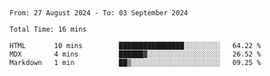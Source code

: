 <!--START_SECTION:waka-->

```txt
From: 27 August 2024 - To: 03 September 2024

Total Time: 16 mins

HTML       10 mins         ████████████████░░░░░░░░░   64.22 %
MDX        4 mins          ██████▓░░░░░░░░░░░░░░░░░░   26.52 %
Markdown   1 min           ██▒░░░░░░░░░░░░░░░░░░░░░░   09.25 %
```

<!--END_SECTION:waka-->